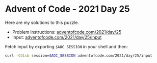 # Advent of Code - 2021 Day 25
Here are my solutions to this puzzle.

* Problem instructions: [adventofcode.com/2021/day/25](https://adventofcode.com/2021/day/25)
* Input: [adventofcode.com/2021/day/25/input](https://adventofcode.com/2021/day/25/input)

Fetch input by exporting `$AOC_SESSION` in your shell and then:
```bash
curl -OJLsb session=$AOC_SESSION adventofcode.com/2021/day/25/input
```
